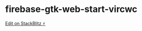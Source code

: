 # firebase-gtk-web-start-vircwc

[Edit on StackBlitz ⚡️](https://stackblitz.com/edit/firebase-gtk-web-start-vircwc)